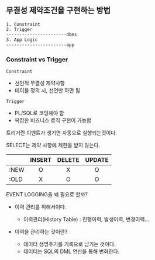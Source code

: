 

## 무결성 제약조건을 구현하는 방법

```
1. Constraint
2. Trigger
-----------------------dbms
3. App Logic
-----------------------app
```

### Constraint  vs  Trigger

`Constraint`
  - 선언적 무결성 제약사항
  - 테이블 정의 시, 선언만 하면 됨

`Trigger`
  - PL/SQL로 코딩해야 함
  - 복잡한 비즈니스 로직 구현이 가능함



트리거란 이벤트가 생기면 자동으로 실행되는것이다.

SELECT는 제약 사항에 제한을 받지 않는다.



|    |INSERT|DELETE|UPDATE|
|----|:-----:|:---:|:----:|
|:NEW|O     |X     |O     |
|:OLD|X     |O     |O     |



EVENT LOGGING을 왜 필요로 할까?
- 이력 관리를 위해서이다. 
  - 이력관리(History Table) : 진행이력, 발생이력, 변경이력...

- 이력을 관리하는 것이란?
  - 데이터 생명주기를 기록으로 남기는 것이다.
  - 데이터는 SQL의 DML 연산을 통해 변화한다. 

